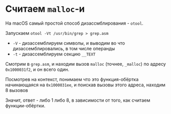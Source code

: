 # Считаем `malloc`-и

На macOS самый простой способ дизассмблирования - `otool`.

Запускаем `otool -Vt /usr/bin/grep > grep.asm`

* `-V` - дизассемблируем символы, и выводим во что дизассемблировались, в том числе операнды
* `-t` - дизассемблируем секцию `__TEXT`

Смотрим в `grep.asm`, и находим вызов `malloc` (точнее, `_malloc`) по адресу `0x1000031f2`, и он всего один.

Посмотрев на контекст, понимаем что это функция-обёртка начинающаяся на `0x1000031ee`, и поискав вызовы этого адреса, находим 8 вызовов

Значит, ответ - либо 1 либо 8, в зависимости от того, как считаем функции-обёртки.